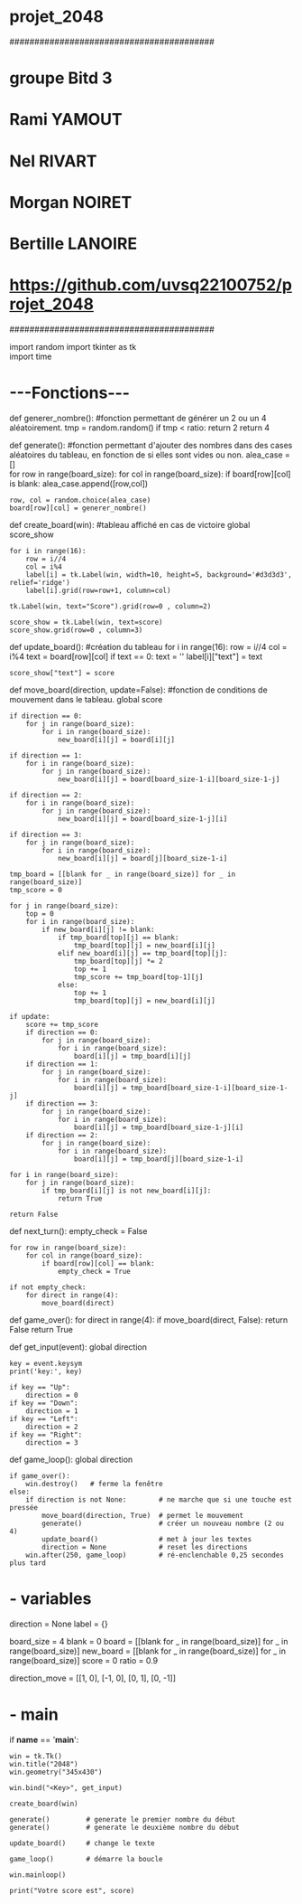 # projet_2048
#########################################
# groupe Bitd 3
# Rami YAMOUT
# Nel RIVART
# Morgan NOIRET
# Bertille LANOIRE
# https://github.com/uvsq22100752/projet_2048
#########################################


import random
import tkinter as tk  
import time

# ---Fonctions---  

def generer_nombre(): #fonction permettant de générer un 2 ou un 4 aléatoirement.
    tmp = random.random()
    if tmp < ratio: 
        return 2 
    return 4

def generate():   #fonction permettant d'ajouter des nombres dans des cases aléatoires du tableau, en fonction de si elles sont vides ou non. 
    alea_case = []    
    for row in range(board_size): 
        for col in range(board_size):
            if board[row][col] is blank:
                alea_case.append([row,col])

    row, col = random.choice(alea_case) 
    board[row][col] = generer_nombre()

def create_board(win): #tableau affiché en cas de victoire
    global score_show

    for i in range(16):
        row = i//4
        col = i%4
        label[i] = tk.Label(win, width=10, height=5, background='#d3d3d3', relief='ridge')
        label[i].grid(row=row+1, column=col)

    tk.Label(win, text="Score").grid(row=0 , column=2)

    score_show = tk.Label(win, text=score)
    score_show.grid(row=0 , column=3)

def update_board(): #création du tableau
    for i in range(16):
        row = i//4
        col = i%4
        text = board[row][col]
        if text == 0:
            text = ''
        label[i]["text"] = text

    score_show["text"] = score

def move_board(direction, update=False): #fonction de conditions de mouvement dans le tableau.
    global score

    if direction == 0: 
        for j in range(board_size):
            for i in range(board_size):
                new_board[i][j] = board[i][j] 

    if direction == 1:
        for i in range(board_size):
            for j in range(board_size):
                new_board[i][j] = board[board_size-1-i][board_size-1-j]

    if direction == 2:
        for i in range(board_size):
            for j in range(board_size):
                new_board[i][j] = board[board_size-1-j][i]

    if direction == 3:
        for j in range(board_size):
            for i in range(board_size):
                new_board[i][j] = board[j][board_size-1-i]

    tmp_board = [[blank for _ in range(board_size)] for _ in range(board_size)]
    tmp_score = 0

    for j in range(board_size):
        top = 0
        for i in range(board_size):
            if new_board[i][j] != blank:
                if tmp_board[top][j] == blank:
                    tmp_board[top][j] = new_board[i][j]
                elif new_board[i][j] == tmp_board[top][j]:
                    tmp_board[top][j] *= 2
                    top += 1
                    tmp_score += tmp_board[top-1][j]
                else:
                    top += 1
                    tmp_board[top][j] = new_board[i][j]

    if update:
        score += tmp_score
        if direction == 0:
            for j in range(board_size):
                for i in range(board_size):
                    board[i][j] = tmp_board[i][j]
        if direction == 1:
            for j in range(board_size):
                for i in range(board_size):
                    board[i][j] = tmp_board[board_size-1-i][board_size-1-j]
        if direction == 3:
            for j in range(board_size):
                for i in range(board_size):
                    board[i][j] = tmp_board[board_size-1-j][i]
        if direction == 2:
            for j in range(board_size):
                for i in range(board_size):
                    board[i][j] = tmp_board[j][board_size-1-i]

    for i in range(board_size):
        for j in range(board_size):
            if tmp_board[i][j] is not new_board[i][j]:
                return True

    return False


def next_turn():
    empty_check = False

    for row in range(board_size):
        for col in range(board_size):
            if board[row][col] == blank:
                empty_check = True

    if not empty_check:
        for direct in range(4):
            move_board(direct)

def game_over():
    for direct in range(4):
        if move_board(direct, False):
            return False
    return True

def get_input(event):
    global direction

    key = event.keysym
    print('key:', key)

    if key == "Up":
        direction = 0
    if key == "Down":
        direction = 1
    if key == "Left":
        direction = 2
    if key == "Right":
        direction = 3

def game_loop():
    global direction

    if game_over():
        win.destroy()   # ferme la fenêtre
    else:        
        if direction is not None:        # ne marche que si une touche est pressée
            move_board(direction, True)  # permet le mouvement
            generate()                   # créer un nouveau nombre (2 ou 4)
            update_board()               # met à jour les textes 
            direction = None             # reset les directions
        win.after(250, game_loop)        # ré-enclenchable 0,25 secondes plus tard 

# - variables 

direction = None
label = {}

board_size = 4
blank = 0
board     = [[blank for _ in range(board_size)] for _ in range(board_size)]
new_board = [[blank for _ in range(board_size)] for _ in range(board_size)]
score = 0
ratio = 0.9

direction_move = [[1, 0], [-1, 0], [0, 1], [0, -1]]

# - main

if __name__ == '__main__':

    win = tk.Tk()
    win.title("2048")
    win.geometry("345x430")

    win.bind("<Key>", get_input)  

    create_board(win)  

    generate()         # generate le premier nombre du début
    generate()         # generate le deuxième nombre du début

    update_board()     # change le texte 

    game_loop()        # démarre la boucle

    win.mainloop()      

    print("Votre score est", score)  
